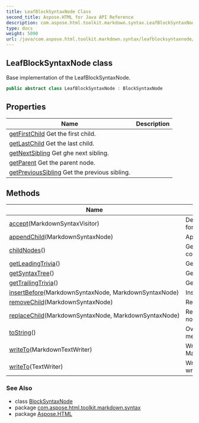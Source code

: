 ```yaml
---
title: LeafBlockSyntaxNode Class
second_title: Aspose.HTML for Java API Reference
description: com.aspose.html.toolkit.markdown.syntax.LeafBlockSyntaxNode class. Base implementation of the LeafBlockSyntaxNode
type: docs
weight: 5090
url: /java/com.aspose.html.toolkit.markdown.syntax/leafblocksyntaxnode/
---
```

## LeafBlockSyntaxNode class

Base implementation of the LeafBlockSyntaxNode.

```java
public abstract class LeafBlockSyntaxNode : BlockSyntaxNode
```

## Properties

| Name | Description |
| --- | --- |
| [getFirstChild](../../com.aspose.html.toolkit.markdown.syntax/markdownsyntaxnode/firstchild/) Get the first child. |
| [getLastChild](../../com.aspose.html.toolkit.markdown.syntax/markdownsyntaxnode/lastchild/) Get the last child. |
| [getNextSibling](../../com.aspose.html.toolkit.markdown.syntax/markdownsyntaxnode/nextsibling/) Get ghe next sibling. |
| [getParent](../../com.aspose.html.toolkit.markdown.syntax/markdownsyntaxnode/parent/) Get the parent node. |
| [getPreviousSibling](../../com.aspose.html.toolkit.markdown.syntax/markdownsyntaxnode/previoussibling/) Get the previous sibling. |

## Methods

| Name | Description |
| --- | --- |
| [accept](../../com.aspose.html.toolkit.markdown.syntax/blocksyntaxnode/accept/)(MarkdownSyntaxVisitor) | Defines the interface for accept visitor. |
| [appendChild](../../com.aspose.html.toolkit.markdown.syntax/markdownsyntaxnode/appendchild/)(MarkdownSyntaxNode) | Append child node. |
| [childNodes](../../com.aspose.html.toolkit.markdown.syntax/markdownsyntaxnode/childnodes/)() | Get the child nodes collection. |
| [getLeadingTrivia](../../com.aspose.html.toolkit.markdown.syntax/markdownsyntaxnode/getleadingtrivia/)() | Get the leading trivia. |
| [getSyntaxTree](../../com.aspose.html.toolkit.markdown.syntax/markdownsyntaxnode/getsyntaxtree/)() | Get the syntax tree. |
| [getTrailingTrivia](../../com.aspose.html.toolkit.markdown.syntax/markdownsyntaxnode/gettrailingtrivia/)() | Get the Trailing trivia. |
| [insertBefore](../../com.aspose.html.toolkit.markdown.syntax/markdownsyntaxnode/insertbefore/)(MarkdownSyntaxNode, MarkdownSyntaxNode) | Insert before node. |
| [removeChild](../../com.aspose.html.toolkit.markdown.syntax/markdownsyntaxnode/removechild/)(MarkdownSyntaxNode) | Remove the child. |
| [replaceChild](../../com.aspose.html.toolkit.markdown.syntax/markdownsyntaxnode/replacechild/)(MarkdownSyntaxNode, MarkdownSyntaxNode) | Replace the child node. |
| [toString](../../com.aspose.html.toolkit.markdown.syntax/markdownsyntaxnode/toString/)() | Override ToString method. |
| [writeTo](../../com.aspose.html.toolkit.markdown.syntax/markdownsyntaxnode/writeto/)(MarkdownTextWriter) | Write to MarkdownTextWriter. |
| [writeTo](../../com.aspose.html.toolkit.markdown.syntax/markdownsyntaxnode/writeto/)(TextWriter) | Write nodes to text writer. |

### See Also

* class [BlockSyntaxNode](../blocksyntaxnode/)
* package [com.aspose.html.toolkit.markdown.syntax](../../com.aspose.html.toolkit.markdown.syntax/)
* package [Aspose.HTML](../../)
